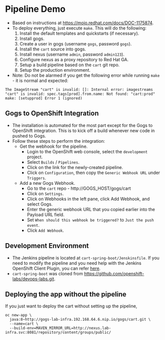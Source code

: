 # Pipeline Demo

* Based on instructions at <https://mojo.redhat.com/docs/DOC-1175874>.
* To deploy everything, just execute `make`. This will do the following:
	1. Install the default templates and quickstarts (if necessary).
	2. Install gogs.
	3. Create a user in gogs (username `gogs`, password `gogs`).
	4. Install the `cart` source into gogs.
	5. Install nexus (username `admin`, password `admin123`).
	6. Configure nexus as a proxy repository to Red Hat GA.
	7. Setup a build pipeline based on the `cart` git repo.
	8. Setup the production environment.
* Note: Do not be alarmed if you get the following error while running `make` - it is normal and expected:

````
The ImageStream "cart" is invalid: []: Internal error: imagestreams "cart" is invalid: spec.tags[prod].from.name: Not found: "cart:prod"
make: [setupprod] Error 1 (ignored)
````

## Gogs to OpenShift Integration

* The installation is automated for the most part except for the Gogs to OpenShift integration. This is to kick off a build whenever new code in pushed to Gogs.
* Follow these steps to perform the integration:
	* Get the webhook for the pipeline.
		* Login to the OpenShift web console, select the `development` project.
		* Select `Builds` / `Pipelines`.
		* Click on the link for the newly-created pipeline.
		* Click on `Configuration`, then copy the `Generic Webhook URL` under `Triggers`.
	* Add a new Gogs Webhook.
		* Go to the `cart` repo - http://GOGS_HOST/gogs/cart
		* Click on `Settings`.
		* Click on Webhooks in the left pane, click Add Webhook, and select Gogs.
		* Enter the generic webhook URL that you copied earlier into the Payload URL field.
		* Set `When should this webhook be triggered?` to `Just the push event`.
		* Click `Add Webhook`.


## Development Environment

* The Jenkins pipeline is located at `cart-spring-boot/Jenskinsfile`. If you need to modify the pipeline and you need help with the Jenkins OpenShift Client Plugin, you can refer [here](https://github.com/openshift/jenkins-client-plugin).
* `cart-spring-boot` was cloned from <https://github.com/openshift-labs/devops-labs.git>.


## Deploying the app without the pipeline

If you just want to deploy the cart without setting up the pipeline,

````
oc new-app \
  java:8~http://gogs-lab-infra.192.168.64.6.nip.io/gogs/cart.git \
  --name=cart \
  --build-env=MAVEN_MIRROR_URL=http://nexus.lab-infra.svc:8081/repository/content/groups/public/
````
